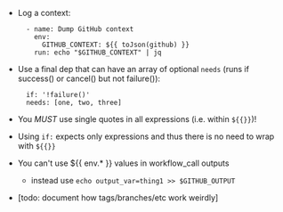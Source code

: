 * Log a context:
    ```
      - name: Dump GitHub context
        env:
          GITHUB_CONTEXT: ${{ toJson(github) }}
        run: echo "$GITHUB_CONTEXT" | jq
    ```

* Use a final dep that can have an array of optional `needs` (runs if success() or cancel() but not failure()):
    ```
      if: '!failure()'
      needs: [one, two, three]
    ```

* You _MUST_ use single quotes in all expressions (i.e. within `${{}}`)!

* Using `if:` expects only expressions and thus there is no need to wrap with `${{}}`

* You can't use ${{ env.* }} values in workflow_call outputs
  * instead use `echo output_var=thing1 >> $GITHUB_OUTPUT`

* [todo: document how tags/branches/etc work weirdly]
